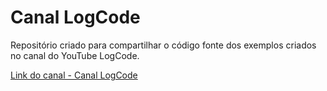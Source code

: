 # Canal LogCode

Repositório criado para compartilhar o código fonte dos exemplos criados no canal do YouTube LogCode.

[Link do canal - Canal LogCode](https://www.youtube.com/channel/UCsfCR2wETP80000IuMTPYNA)
